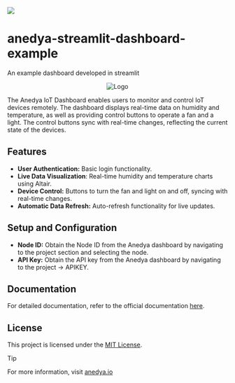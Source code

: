 [<img src="https://img.shields.io/badge/Anedya-Documentation-blue?style=for-the-badge">](https://docs.anedya.io?utm_source=github&utm_medium=link&utm_campaign=github-examples&utm_content=streamlit-dashboard)

# anedya-streamlit-dashboard-example
An example dashboard developed in streamlit


<p align="center">
    <img src="https://cdn.anedya.io/anedya_black_banner.png" alt="Logo">
</p>
The Anedya IoT Dashboard enables users to monitor and control IoT devices remotely. The dashboard displays real-time data on humidity and temperature, as well as providing control buttons to operate a fan and a light. The control buttons sync with real-time changes, reflecting the current state of the devices.

## Features
- **User Authentication:** Basic login functionality.
- **Live Data Visualization**: Real-time humidity and temperature charts using Altair.
- **Device Control:** Buttons to turn the fan and light on and off, syncing with real-time changes.
- **Automatic Data Refresh:** Auto-refresh functionality for live updates.

## Setup and Configuration
- **Node ID:** Obtain the Node ID from the Anedya dashboard by navigating to the project section and selecting the node.
- **API Key:** Obtain the API key from the Anedya dashboard by navigating to the  project -> APIKEY.

## Documentation

For detailed documentation, refer to the official documentation [here](https://docs.anedya.io/).

## License

This project is licensed under the [MIT License](https://github.com/anedyaio/anedya-example-nodemcu/blob/main/LICENSE).


>[!TIP]
> For more information, visit [anedya.io](https://anedya.io/?utm_source=github&utm_medium=link&utm_campaign=github-examples&utm_content=streamlit-dashboard)
 

